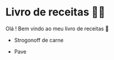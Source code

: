 # Livro de receitas :man_cook:

Olá ! Bem vindo ao meu livro de receitas :wave:

* Strogonoff de carne

* Pave

  
